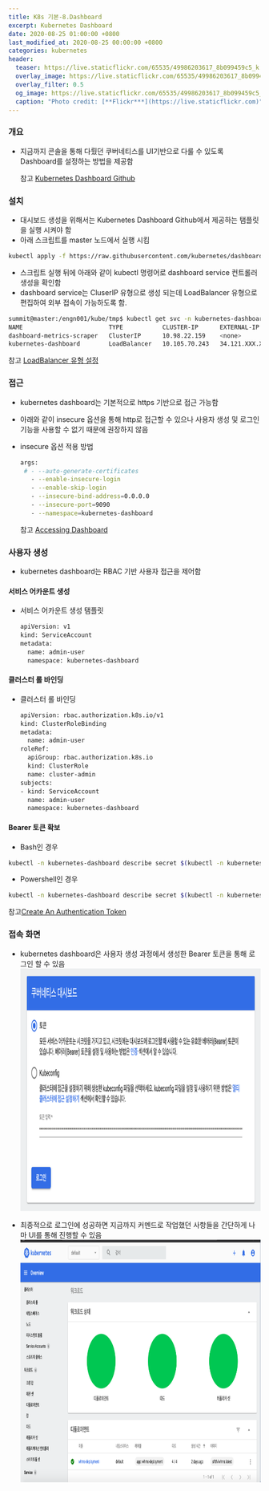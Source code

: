 ```yaml
---
title: K8s 기본-8.Dashboard
excerpt: Kubernetes Dashboard
date: 2020-08-25 01:00:00 +0800
last_modified_at: 2020-08-25 00:00:00 +0800
categories: kubernetes
header:
  teaser: https://live.staticflickr.com/65535/49986203617_8b099459c5_k.jpg
  overlay_image: https://live.staticflickr.com/65535/49986203617_8b099459c5_k.jpg
  overlay_filter: 0.5
  og_image: https://live.staticflickr.com/65535/49986203617_8b099459c5_k.jpg
  caption: "Photo credit: [**Flickr***](https://live.staticflickr.com)"
---
```


### 개요

- 지금까지 콘솔을 통해 다뤘던 쿠버네티스를 UI기반으로 다룰 수 있도록 Dashboard를 설정하는 방법을 제공함

  참고 [Kubernetes Dashboard Github](https://github.com/kubernetes/dashboard)

### 설치

- 대시보드 생성을 위해서는 Kubernetes Dashboard Github에서 제공하는 탬플릿을 실행 시켜야 함
- 아래 스크립트를 master 노드에서 실행 시킴
```sh 
kubectl apply -f https://raw.githubusercontent.com/kubernetes/dashboard/v2.0.3/aio/deploy/recommended.yaml
```

- 스크립트 실행 뒤에 아래와 같이 kubectl 명령어로 dashboard service 컨트롤러 생성을 확인함
- dashboard service는 CluserIP 유형으로 생성 되는데 LoadBalancer 유형으로 편집하여 외부 접속이
가능하도록 함.
```sh 
summit@master:/engn001/kube/tmp$ kubectl get svc -n kubernetes-dashboard
NAME                        TYPE           CLUSTER-IP      EXTERNAL-IP      PORT(S)         AGE
dashboard-metrics-scraper   ClusterIP      10.98.22.159    <none>           8000/TCP        23h
kubernetes-dashboard        LoadBalancer   10.105.70.243   34.121.XXX.XXX   443:31797/TCP   23h
```

  참고 [LoadBalancer 유형 설정](/_posts/dev/kubernetes/2020-02-28-k8s-svc002.md) 

### 접근

- kubernetes dashboard는 기본적으로 https 기반으로 접근 가능함
- 아래와 같이 insecure 옵션을 통해 http로 접근할 수 있으나 사용자 생성 및 로그인 기능을 
사용할 수 없기 때문에 권장하지 않음 
- insecure 옵션 적용 방법

    ```sh 
    args:
     # - --auto-generate-certificates
       - --enable-insecure-login
       - --enable-skip-login
       - --insecure-bind-address=0.0.0.0
       - --insecure-port=9090
       - --namespace=kubernetes-dashboard
    ```
  참고 [Accessing Dashboard](https://github.com/kubernetes/dashboard/blob/master/docs/user/accessing-dashboard/README.md#login-not-available)

### 사용자 생성

- kubernetes dashboard는 RBAC 기반 사용자 접근을 제어함

#### 서비스 어카운트 생성 

- 서비스 어카운트 생성 탬플릿 

    ```sh 
    apiVersion: v1
    kind: ServiceAccount
    metadata:
      name: admin-user
      namespace: kubernetes-dashboard
    ```

#### 클러스터 롤 바인딩

- 클러스터 롤 바인딩 

    ```sh 
    apiVersion: rbac.authorization.k8s.io/v1
    kind: ClusterRoleBinding
    metadata:
      name: admin-user
    roleRef:
      apiGroup: rbac.authorization.k8s.io
      kind: ClusterRole
      name: cluster-admin
    subjects:
    - kind: ServiceAccount
      name: admin-user
      namespace: kubernetes-dashboard
    ```

#### Bearer 토큰 확보

- Bash인 경우 
```sh 
kubectl -n kubernetes-dashboard describe secret $(kubectl -n kubernetes-dashboard get secret | grep admin-user | awk '{print $1}')
```

- Powershell인 경우 
```sh 
kubectl -n kubernetes-dashboard describe secret $(kubectl -n kubernetes-dashboard get secret | sls admin-user | ForEach-Object { $_ -Split '\s+' } | Select -First 1)
```

참고[Create An Authentication Token](https://github.com/kubernetes/dashboard/blob/master/docs/user/access-control/creating-sample-user.md)

### 접속 화면

- kubernetes dashboard은 사용자 생성 과정에서 생성한 Bearer 토큰을 통해 로그인 할 수 있음 <br>
  <img src="/assets/images/kubenetes/k8s-dash001.png" width="500" height="484" alt="k8s-svc-lb">

- 최종적으로 로그인에 성공하면 지금까지 커멘드로 작업했던 사항들을 간단하게 나마 UI를 통해 진행할 수 있음 <br>
  <img src="/assets/images/kubenetes/k8s-dash002.png" width="500" height="484" alt="k8s-svc-lb">

